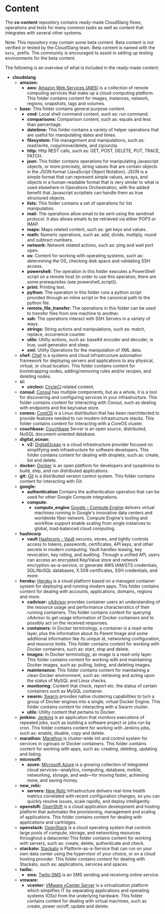 Content
=======

The **cs-content** repository contains ready-made CloudSlang flows,
operations and tests for many common tasks as well as content that integrates
with several other systems.

Note: This repository may contain some beta content. Beta content is not verified
or tested by the CloudSlang team. Beta content is named with the `beta_` prefix.
The community is encouraged to assist in setting up testing environments for the
beta content.  

The following is an overview of what is included in the ready-made content:

+ **cloudslang**
  + **amazon:**
    + **aws:** [Amazon Web Services (AWS)](https://aws.amazon.com/) is a collection of remote computing services that make up a cloud-computing platform. This folder contains content for images, instances, network, regions, snapshots, tags and volumes.
  + **base:** This folder contains general purpose content.
    + **cmd:** Local shell command content, such as: run command.
    + **comparisons:** Comparison content, such as: equals and less than percentage.
    + **datetime:** This folder contains a variety of helper operations that are useful for manipulating dates and times.
    + **filesystem:** File management and manipulations, such as: read/write, copy/move/delete, and zip/unzip.
    + **http:** Http REST calls, such as: GET, POST, DELETE, PUT, TRACE, PATCH.
    + **json:** This folder contains operations for manipulating Javascript objects, or more precisely, string values that are contain objects in the JSON format (JavaScript Object Notation).  JSON is a simple format that can represent simple values, arrays, and objects in a human-readable format that is very similar to what is used elsewhere in Operations Orchestration, with the added benefit that Javascript scriptlets can handle them as true structured objects.
    + **lists:** This folder contains a set of operations for list manipulation.
    + **mail:** The operations allow email to be sent using the sendmail protocol. It also allows emails to be retrieved via either POP3 or IMAP.
    + **maps:** Maps related content, such as: get keys and values.
    + **math:** Numeric operations, such as: add, divide, multiply, round and subtract numbers.
    + **network:** Network related actions, such as: ping and wait port open.
    + **os:** Content for working with operating systems, such as: determining the OS, checking disk space and validating SSH access.
    + **powershell:** The operation in this folder executes a PowerShell script on a remote host (in order to use this operation, there are some prerequisites (see powershell_script)).
    + **print:** Printing text.
    + **python:** The operation in this folder runs a python script provided through an inline script or the canonical path to the python file.
    + **remote_file_transfer:** The operations in this folder can be used to transfer files from one machine to another.
    + **ssh:** The operations interact with SSH Servers in a variety of ways.
    + **strings:** String actions and manipulations, such as: match, replace, occurrence counter.
    + **utils:** Utility actions, such as: base64 encoder and decoder, is true, uuid generator and sleep.
    + **xml:** Utility Operations for the manipulation of XML data.
  + **chef:** [Chef](https://www.chef.io/) is a systems and cloud infrastructure automation framework for deploying servers and applications to any physical, virtual, or cloud location. This folder contains content for bootstrapping nodes, adding/removing rules and/or recipes, and deleting nodes.
  + **ci:**
    + **circleci:** [CircleCI](http://www.circleci.com) related content.
  + **consul:** [Consul](https://consul.io/) has multiple components, but as a whole, it is a tool for discovering and configuring services in your infrastructure. This folder contains content for interacting with Consul, such as dealing with endpoints and the key/value store.
  + **coreos:** [CoreOS](https://coreos.com/) is a Linux distribution that has been rearchitected to provide features needed to run modern infrastructure stacks. This folder contains content for interacting with a CoreOS cluster.
  + **couchbase:** [Couchbase](https://developer.couchbase.com/documentation/server/current/introduction/intro.html) Server is an open source, distributed, NoSQL document-oriented database.
  + **digital_ocean:**
    + **v2:** [DigitalOcean](https://www.digitalocean.com/) is a cloud infrastructure provider focused on simplifying web infrastructure for software developers. This folder contains content for dealing with droplets, such as: create, list and delete.
  + **docker:** [Docker](https://www.docker.com/) is an open platform for developers and sysadmins to build, ship, and run distributed applications.
  + **git:** [Git](https://git-scm.com/) is a distributed version control system. This folder contains content for interacting with Git.
  + **google:**
    + **authentication** Contains the authentication operation that can be used for other Google Compute integrations.
    + **compute:** 
      + **compute_engine** [Google - Compute Engine](https://cloud.google.com/compute/) delivers virtual machines running in Google's innovative data centers and worldwide fiber network. Compute Engine's tooling and workflow support enable scaling from single instances to global, load-balanced cloud computing.
  + **hashicorp**
    + **vault** [Hashicorp - Vault](https://www.vaultproject.io/) secures, stores, and tightly controls access to tokens, passwords, certificates, API keys, and other secrets in modern computing. Vault handles leasing, key revocation, key rolling, and auditing. Through a unified API, users can access an encrypted Key/Value store and network encryption-as-a-service, or generate AWS IAM/STS credentials, SQL/NoSQL databases, X.509 certificates, SSH credentials, and more.
  + **heroku:** [Heroku](https://www.heroku.com/) is a cloud platform based on a managed container system for deploying and running modern apps. This folder contains content for dealing with accounts, applications, domains, regions and more.
    + **cadvisor:** [cAdvisor](https://github.com/google/cadvisor) provides container users an understanding of the resource usage and performance characteristics of their running containers. This folder contains content for querying cAdvisor to get usage information of Docker containers and to possibly act on the received responses.
    + **containers:** In Docker terminology, a container is a read-write layer, plus the information about its Parent Image and some additional information like its unique id, networking configuration, and resource limits. This folder contains content for working with Docker containers, such as: start, stop and delete.
    + **images:** In Docker terminology, an image is a read-only layer. This folder contains content for working with and maintaining Docker images, such as: pulling, listing, and deleting images.
    + **maintenance:** This folder contains content for maintaining a clean Docker environment, such as: retrieving and acting upon the status of MySQL and Linux checks.
    + **monitoring:** Content that check, report etc. the status of certain containers such as MySQL container.
    + **swarm:** [Swarm](https://www.docker.com/docker-swarm) provides native clustering capabilities to turn a group of Docker engines into a single, virtual Docker Engine. This folder contains content for interacting with a Swarm cluster.
    + **utils:** Utility content that pertains to Docker.
  + **jenkins:** [Jenkins](http://jenkins-ci.org/) is an application that monitors executions of repeated jobs, such as building a software project or jobs run by cron. This folder contains content for working with Jenkins jobs, such as: enable,  disable, copy and delete.
  + **marathon:** [Marathon](https://mesosphere.github.io/marathon/) is cluster-wide init and control system for services in cgroups or Docker containers. This folder contains content for working with apps, such as: creating, deleting, updating and listing.
  + **microsoft:**
    + **azure:** [Microsoft Azure](https://azure.microsoft.com/en-us/) is a growing collection of integrated cloud services—analytics, computing, database, mobile, networking, storage, and web—for moving faster, achieving more, and saving money.
  + **new_relic:**
    + **servers:** [New Relic](https://newrelic.com/) Infrastructure delivers real-time health metrics correlated with recent configuration changes, so you can quickly resolve issues, scale rapidly, and deploy intelligently.
  + **openshift:** [OpenShift](https://www.openshift.com/) is a cloud application development and hosting platform that automates the provisioning, management and scaling of applications. This folder contains content for dealing with applications and cartridges.
  + **openstack:** [OpenStack](https://www.openstack.org/) is a cloud operating system that controls large pools of compute, storage, and networking resources throughout a datacenter.This folder contains content for working with servers, such as: create, delete, authenticate and check.
  + **stackato:** [Stackato](http://docs.stackato.com) is Platform-as-a-Service that can run on your own data center using the hypervisor of your choice, or on a cloud hosting provider. This folder contains content for dealing with Stackato, such as: applications, services and spaces.
  + **twilio:**
    + **sms:** [Twilio SMS](http://www.twilio.com) is an SMS sending and receiving online service.
  + **vmware:**
    + **vcenter**: [VMware vCenter Server](http://www.vmware.com/products/vcenter-server/) is a virtualization platform which simplifies IT by separating applications and operating systems (OSs) from the underlying hardware. This folder contains content for dealing with virtual machines, such as create, power on/off, update and delete.
